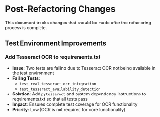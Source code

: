 # Post-Refactoring Changes

This document tracks changes that should be made after the refactoring process is complete.

## Test Environment Improvements

### Add Tesseract OCR to requirements.txt
- **Issue**: Two tests are failing due to Tesseract OCR not being available in the test environment
- **Failing Tests**: 
  - `test_real_tesseract_ocr_integration`
  - `test_tesseract_availability_detection`
- **Solution**: Add `pytesseract` and system dependency instructions to requirements.txt so that all tests pass
- **Impact**: Ensures complete test coverage for OCR functionality
- **Priority**: Low (OCR is not required for core functionality)
